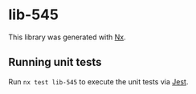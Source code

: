 # lib-545

This library was generated with [Nx](https://nx.dev).

## Running unit tests

Run `nx test lib-545` to execute the unit tests via [Jest](https://jestjs.io).
